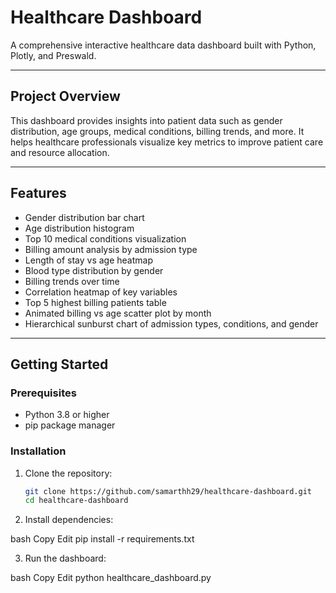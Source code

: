 # Healthcare Dashboard

A comprehensive interactive healthcare data dashboard built with Python, Plotly, and Preswald.

---

## Project Overview

This dashboard provides insights into patient data such as gender distribution, age groups, medical conditions, billing trends, and more. It helps healthcare professionals visualize key metrics to improve patient care and resource allocation.

---

## Features

- Gender distribution bar chart  
- Age distribution histogram  
- Top 10 medical conditions visualization  
- Billing amount analysis by admission type  
- Length of stay vs age heatmap  
- Blood type distribution by gender  
- Billing trends over time  
- Correlation heatmap of key variables  
- Top 5 highest billing patients table  
- Animated billing vs age scatter plot by month  
- Hierarchical sunburst chart of admission types, conditions, and gender  

---

## Getting Started

### Prerequisites

- Python 3.8 or higher  
- pip package manager  

### Installation

1. Clone the repository:

   ```bash
   git clone https://github.com/samarthh29/healthcare-dashboard.git
   cd healthcare-dashboard
   
2. Install dependencies:

bash
Copy
Edit
pip install -r requirements.txt

3. Run the dashboard:

bash
Copy
Edit
python healthcare_dashboard.py